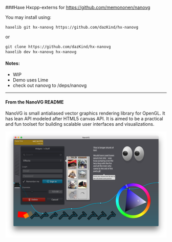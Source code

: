 
###Haxe Hxcpp-externs for https://github.com/memononen/nanovg


You may install using:
```
haxelib git hx-nanovg https://github.com/dazKind/hx-nanovg
```
or
```
git clone https://github.com/dazKind/hx-nanovg
haxelib dev hx-nanovg hx-nanovg
```

#### Notes:
* WIP
* Demo uses Lime
* check out nanovg to /deps/nanovg


---
#### From the NanoVG README

NanoVG is small antialiased vector graphics rendering library for OpenGL. It has lean API modeled after HTML5 canvas API. It is aimed to be a practical and fun toolset for building scalable user interfaces and visualizations.

![nanvg](https://github.com/memononen/nanovg/raw/master/example/screenshot-01.png?raw=true)

